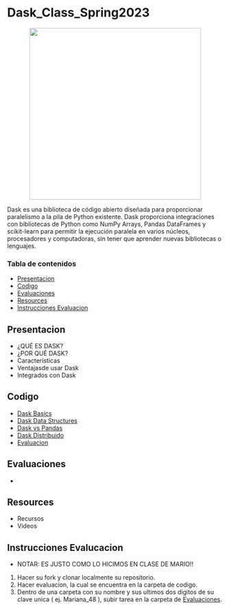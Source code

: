 # Dask_Class_Spring2023

<p align="center">
  <img width="400" height="400" src="https://seeklogo.com/images/D/dask-logo-E2158E0CA9-seeklogo.com.png">
</p>


Dask es una biblioteca de código abierto diseñada para proporcionar paralelismo a la pila de Python existente. Dask proporciona integraciones con bibliotecas de Python como NumPy Arrays, Pandas DataFrames y scikit-learn para permitir la ejecución paralela en varios núcleos, procesadores y computadoras, sin tener que aprender nuevas bibliotecas o lenguajes.

### Tabla de contenidos
  - [Presentacion](#presentacion)
  - [Codigo](#codigo)
  - [Evaluaciones](#evaluaciones)
  - [Resources](#resources)
  - [Instrucciones Evaluacion](#instrucciones-evalucacion)


## Presentacion

- ¿QUÉ ES DASK?
- ¿POR QUÉ DASK?
- Características
- Ventajasde usar Dask
- Integrados con Dask

## Codigo

-  [Dask Basics](Codigo/basics.ipynb)
-  [Dask Data Structures](Codigo/dask_data_structures.ipynb)
-  [Dask vs Pandas](Codigo/dask_vs_pandas.ipynb)
-  [Dask Distribuido](Codigo/dask_distribuido.ipynb)
-  [Evaluacion](Codigo/evaluacion.ipynb)

## Evaluaciones

-

## Resources

- Recursos
- Videos

## Instrucciones Evalucacion

- NOTAR: ES JUSTO COMO LO HICIMOS EN CLASE DE MARIO!!
 1. Hacer su fork y clonar localmente su repositorio.
 2. Hacer evaluacion, la cual se encuentra en la carpeta de codigo.
 3. Dentro de una carpeta con su nombre y sus ultimos dos digitos de su clave unica ( ej. Mariana_48 ), subir tarea en la carpeta de [Evaluaciones](Evaluaciones).

